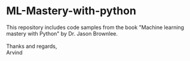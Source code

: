 # ML-Mastery-with-python

This repository includes code samples from the book "Machine learning mastery with Python" by Dr. Jason Brownlee.
<br>
<br>
Thanks and regards,<br>
Arvind

